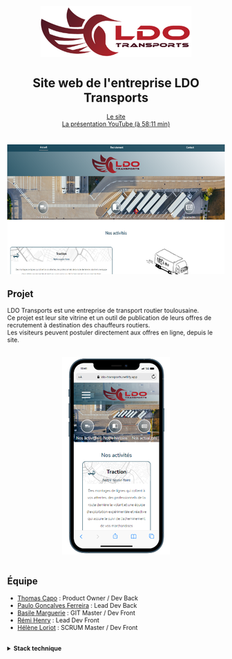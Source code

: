 <div align="center">
<img src="front/src/assets/logoSF.png" width=350px>
</div>

<center>

# Site web de l'entreprise LDO Transports

[Le site](https://ldo-transports.netlify.app)  
[La présentation YouTube (à 58:11 min)](https://www.youtube.com/watch?v=2S5FSWNPA5g)

</center>

#
<div align="center">
<img src="screenshots/LDOdesktopVue.png" height=300px width=550px>
</div>

## Projet

LDO Transports est une entreprise de transport routier toulousaine.  
Ce projet est leur site vitrine et un outil de publication de leurs offres de recrutement à destination des chauffeurs routiers.  
Les visiteurs peuvent postuler directement aux offres en ligne, depuis le site.

<br />

<div align="center">
<img src="screenshots/LDOmobileVue.png" width=250px>
</div>

<br />

## Équipe

* [Thomas Capo](https://github.com/Neemko) : Product Owner / Dev Back
* [Paulo Goncalves Ferreira](https://github.com/Paulo-GF) : Lead Dev Back
* [Basile Marguerie](https://github.com/OdinAsgard) : GIT Master / Dev Front
* [Rémi Henry](https://github.com/RemiHENRY0117) : Lead Dev Front
* [Hélène Loriot](https://github.com/HeleneLoriot) : SCRUM Master / Dev Front

<br />

<details> <summary><strong>Stack technique</strong> </summary>

### Gestion de projet

* Github Projects
* Git/Github pour la partie versionning et collaboration
* Architecture MVC
* Méthode AGILE

### Front-end

* React
* Sass
* React icons
* React Quill
* Axios

### Back-end

**Base de donnée** :

* Postgresql / SQL

**Migration et versionning de BDD** :

* Sqitch

**API** :

* Node.js
* Express
* Nodemailer
* Multer

**Sécurité et validation de données**

* Json Web Token
* Sanitize-html
* Cors
* Bcrypt
* Joi (pour la validation et la description de schémas d'objets)

</details>
